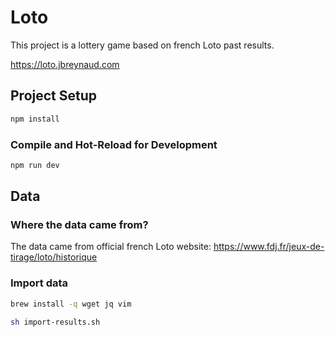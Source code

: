 # Loto

This project is a lottery game based on french Loto past results.

https://loto.jbreynaud.com

## Project Setup

```sh
npm install
```

### Compile and Hot-Reload for Development

```sh
npm run dev
```

## Data

### Where the data came from?

The data came from official french Loto website: https://www.fdj.fr/jeux-de-tirage/loto/historique

### Import data

```bash
brew install -q wget jq vim

sh import-results.sh
```
